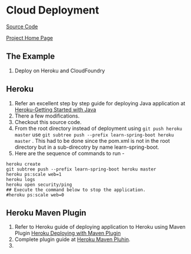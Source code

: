 # Cloud Deployment
[Source Code](../../)

[Project Home Page](https://github.com/akshayar/learn-spring-boot)

## The Example

1. Deploy on Heroku and CloudFoundry

## Heroku

1. Refer an excellent step by step guide for deploying Java application at [Heroku-Getting Started with Java ](https://devcenter.heroku.com/articles/getting-started-with-java#introduction)
2. There a few modifications. 
  1. Checkout this source code. 
  2. From the root directory instead of deployment using `git push heroku master` use `git subtree push --prefix learn-spring-boot heroku master` . This had to be done since the pom.xml is not in the root directory but in a sub-direcotry by name learn-spring-boot. 
3. Here are the sequence of commands to run -
```
heroku create
git subtree push --prefix learn-spring-boot heroku master
heroku ps:scale web=1
heroku logs 
heroku open security/ping
## Execute the command below to stop the application.
#heroku ps:scale web=0
```

## Heroku Maven Plugin

1. Refer to Heroku guide of deploying application to Heroku using Maven Plugin [Heroku Deploying with Maven Plugin](https://devcenter.heroku.com/articles/deploying-java-applications-with-the-heroku-maven-plugin)
2. Complete plugin guide at [Heroku Maven Pluhin](https://github.com/heroku/heroku-maven-plugin).
3. 
